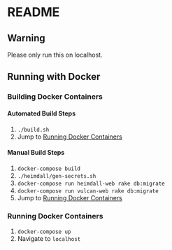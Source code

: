 # README

## Warning

Please only run this on localhost.

## Running with Docker

### Building Docker Containers

#### Automated Build Steps
1. `./build.sh`
2. Jump to [Running Docker Containers](#running-docker-containers)

#### Manual Build Steps
1. `docker-compose build`
2. `./heimdall/gen-secrets.sh`
3. `docker-compose run heimdall-web rake db:migrate`
4. `docker-compose run vulcan-web rake db:migrate`
5. Jump to [Running Docker Containers](#running-docker-containers)

### Running Docker Containers

1. `docker-compose up`
2. Navigate to `localhost`
